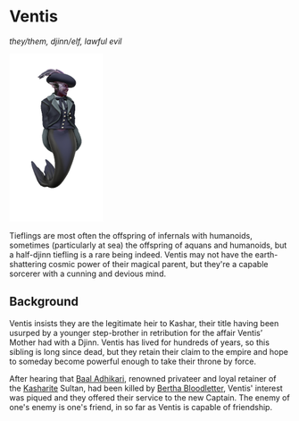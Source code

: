 # Ventis
*they/them, djinn/elf, lawful evil*

![Ventis](ventis.png)

Tieflings are most often the offspring of infernals with humanoids, sometimes (particularly at sea) the offspring of aquans and humanoids, but a half-djinn tiefling is a rare being indeed. Ventis may not have the earth-shattering cosmic power of their magical parent, but they're a capable sorcerer with a cunning and devious mind.

## Background

Ventis insists they are the legitimate heir to Kashar, their title having been usurped by a younger step-brother in retribution for the affair Ventis’ Mother had with a Djinn. Ventis has lived for hundreds of years, so this sibling is long since dead, but they retain their claim to the empire and hope to someday become powerful enough to take their throne by force.

After hearing that [Baal Adhikari](baal_adhikari), renowned privateer and loyal retainer of the [Kasharite](/places/kashar) Sultan, had been killed by [Bertha Bloodletter](bertha_bloodletter), Ventis' interest was piqued and they offered their service to the new Captain. The enemy of one's enemy is one's friend, in so far as Ventis is capable of friendship.